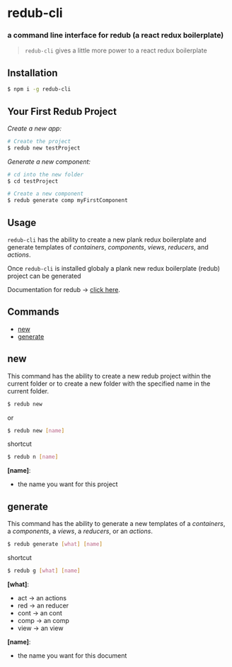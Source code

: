 # redub-cli

### a command line interface for redub (a react redux boilerplate)

> `redub-cli` gives a little more power to a react redux boilerplate

## Installation

```sh
$ npm i -g redub-cli 
```

## Your First Redub Project

*Create a new app:*
```sh
# Create the project
$ redub new testProject
```
*Generate a new component:*
```sh
# cd into the new folder
$ cd testProject

# Create a new component
$ redub generate comp myFirstComponent
```

## Usage

`redub-cli` has the ability to create a new plank redux boilerplate and
generate templates of *containers*, *components*, *views*, *reducers*, and *actions*.

Once `redub-cli` is installed globaly a plank new redux boilerplate (redub) project can be generated

Documentation for redub -> [click here](https://github.com/rudolfsonjunior/redub/blob/master/readme.md).

## Commands

- [new](#new)
- [generate](#generate)

## new

This command has the ability to create a new redub project within the current folder 
or to create a new folder with the specified name in the current folder.

```sh
$ redub new
```
or
```sh
$ redub new [name]
```

shortcut
```sh
$ redub n [name]
```

**[name]**:
* the name you want for this project

## generate

This command has the ability to generate a new templates 
of a *containers*, a *components*, a *views*, a *reducers*, or an *actions*.

```sh
$ redub generate [what] [name]
```

shortcut
```sh
$ redub g [what] [name]
```

**[what]**:
* act -> an actions
* red -> an reducer
* cont -> an cont
* comp -> an comp
* view -> an view

**[name]**:
* the name you want for this document



